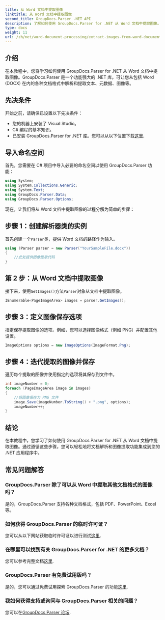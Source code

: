 ```yaml
---
title: 从 Word 文档中提取图像
linktitle: 从 Word 文档中提取图像
second_title: GroupDocs.Parser .NET API
description: 了解如何使用 GroupDocs.Parser for .NET 从 Word 文档中提取图像。本教程提供将图像集成到 .NET 的分步指导。
type: docs
weight: 11
url: /zh/net/word-document-processing/extract-images-from-word-document/
---
```

## 介绍
在本教程中，您将学习如何使用 GroupDocs.Parser for .NET 从 Word 文档中提取图像。GroupDocs.Parser 是一个功能强大的 .NET 库，可让您从包括 Word (DOCX) 在内的各种文档格式中解析和提取文本、元数据、图像等。
## 先决条件
开始之前，请确保已设置以下先决条件：
- 您的机器上安装了 Visual Studio。
- C# 编程的基本知识。
- 已安装 GroupDocs.Parser for .NET 库。您可以从以下位置下载[这里](https://releases.groupdocs.com/parser/net/).
## 导入命名空间
首先，您需要在 C# 项目中导入必要的命名空间以使用 GroupDocs.Parser 功能：
```csharp
using System;
using System.Collections.Generic;
using System.Text;
using GroupDocs.Parser.Data;
using GroupDocs.Parser.Options;
```
现在，让我们将从 Word 文档中提取图像的过程分解为简单的步骤：
## 步骤 1：创建解析器类的实例
首先创建一个`Parser`类，提供 Word 文档的路径作为输入。
```csharp
using (Parser parser = new Parser("YourSampleFile.docx"))
{
    //此处提供图像提取代码
}
```
## 第 2 步：从 Word 文档中提取图像
接下来，使用`GetImages()`方法`Parser`对象从文档中提取图像。
```csharp
IEnumerable<PageImageArea> images = parser.GetImages();
```
## 步骤 3：定义图像保存选项
指定保存提取图像的选项。例如，您可以选择图像格式（例如 PNG）并配置其他设置。
```csharp
ImageOptions options = new ImageOptions(ImageFormat.Png);
```
## 步骤 4：迭代提取的图像并保存
遍历每个提取的图像并使用指定的选项将其保存到文件中。
```csharp
int imageNumber = 0;
foreach (PageImageArea image in images)
{
    //将图像保存为 PNG 文件
    image.Save(imageNumber.ToString() + ".png", options);
    imageNumber++;
}
```
## 结论
在本教程中，您学习了如何使用 GroupDocs.Parser for .NET 从 Word 文档中提取图像。通过遵循这些步骤，您可以轻松地将文档解析和图像提取功能集成到您的 .NET 应用程序中。

## 常见问题解答
### GroupDocs.Parser 除了可以从 Word 中提取其他文档格式的图像吗？
是的，GroupDocs.Parser 支持各种文档格式，包括 PDF、PowerPoint、Excel 等。
### 如何获得 GroupDocs.Parser 的临时许可证？
您可以从以下网站获取临时许可证以进行测试[这里](https://purchase.groupdocs.com/temporary-license/).
### 在哪里可以找到有关 GroupDocs.Parser for .NET 的更多文档？
您可以参考完整文档[这里](https://reference.groupdocs.com/parser/net/).
### GroupDocs.Parser 有免费试用版吗？
是的，您可以通过免费试用探索 GroupDocs.Parser 的功能[这里](https://releases.groupdocs.com/).
### 我如何获得支持或询问与 GroupDocs.Parser 相关的问题？
您可以在[GroupDocs.Parser 论坛](https://forum.groupdocs.com/c/parser/17).